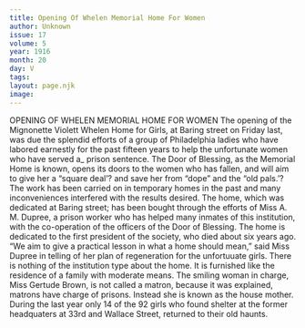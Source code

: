 ```yaml
---
title: Opening Of Whelen Memorial Home For Women
author: Unknown
issue: 17
volume: 5
year: 1916
month: 20
day: V
tags:
layout: page.njk
image:
---
```

OPENING OF WHELEN MEMORIAL HOME FOR WOMEN       The opening of the Mignonette Violett Whelen Home for Girls, at Baring street on Friday last, was due the splendid efforts of a group of Philadelphia ladies who have labored earnestly for the past fifteen years to help the unfortunate women who have served a_ prison sentence.       The Door of Blessing, as the Memorial Home is known, opens its doors to the women who has fallen, and will aim to give her a “square deal’? and save her from “dope” and the “old pals.’? The work has been carried on in temporary homes in the past and many inconveniences interfered with the results desired.       The home, which was dedicated at Baring street; has been bought through the efforts of Miss A. M. Dupree, a prison worker who has helped many inmates of this institution, with the co-operation of the officers of the Door of Blessing. The home is dedicated to the first president of the society, who died about six years ago.       “We aim to give a practical lesson in what a home should mean,” said Miss Dupree in telling of her plan of regeneration for the unfortuuate girls.       There is nothing of the institution type about the home. It is furnished like the residence of a family with moderate means. The smiling woman in charge, Miss Gertude Brown, is not called a matron, because it was explained, matrons have charge of prisons. Instead she is known as the house mother.       During the last year only 14 of the 92 girls who found shelter at the former headquaters at 33rd and Wallace Street, returned to their old haunts.    


